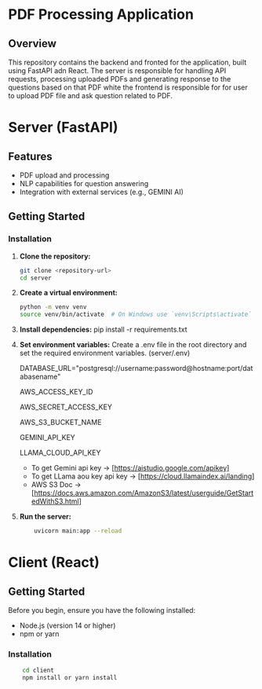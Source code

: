 # PDF Processing Application

## Overview

This repository contains the backend and fronted for the application, built using FastAPI adn React. The server is responsible for handling API requests, processing uploaded PDFs and generating response to the questions based on that PDF white the frontend is responsible for for user to upload PDF file and ask question related to PDF.

# Server (FastAPI)

## Features

- PDF upload and processing
- NLP capabilities for question answering
- Integration with external services (e.g., GEMINI AI)

## Getting Started

### Installation

1. **Clone the repository:**

   ```bash
   git clone <repository-url>
   cd server

   ```

2. **Create a virtual environment:**
   ```bash
   python -m venv venv
   source venv/bin/activate  # On Windows use `venv\Scripts\activate`
   ```
3. **Install dependencies:**
   pip install -r requirements.txt

4. **Set environment variables:**
   Create a .env file in the root directory and set the required environment variables. (server/.env)

   DATABASE_URL="postgresql://username:password@hostname:port/databasename"

   AWS_ACCESS_KEY_ID

   AWS_SECRET_ACCESS_KEY

   AWS_S3_BUCKET_NAME

   GEMINI_API_KEY

   LLAMA_CLOUD_API_KEY

   - To get Gemini api key -> [https://aistudio.google.com/apikey]
   - To get LLama aou key api key -> [https://cloud.llamaindex.ai/landing]
   - AWS S3 Doc -> [https://docs.aws.amazon.com/AmazonS3/latest/userguide/GetStartedWithS3.html]

5. **Run the server:**
   ```bash
       uvicorn main:app --reload
   ```

# Client (React)

## Getting Started

Before you begin, ensure you have the following installed:

- Node.js (version 14 or higher)
- npm or yarn

### Installation

```bash
    cd client
    npm install or yarn install
```

